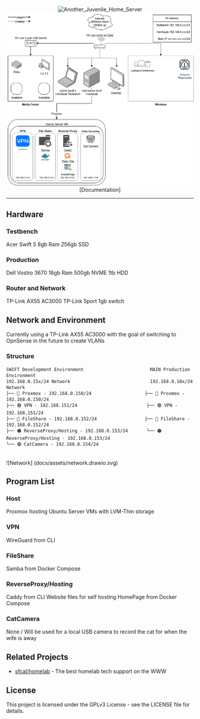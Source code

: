 <div align="center">
    <picture>
        <img width="700" height="200" alt="Another_Juvenile_Home_Server" src="https://github.com/user-attachments/assets/9dacd65e-2d37-4f58-95a1-5ea009c7ce2b" />
        <img src="docs/assets/HomeLab.drawio.png" />
[Documentation]
</div>
        
[Documentation]: https://homelab.nolandonahue.org

---

## Hardware

### Testbench

Acer Swift 5
8gb Ram
256gb SSD

### Production

Dell Vostro 3670
16gb Ram
500gb NVME
1tb HDD

### Router and Network

TP-Link AX55 AC3000
TP-Link 5port 1gb switch

## Network and Environment

Currently using a TP-Link AX55 AC3000 with the goal of switching to OpnSense in the future to create VLANs

### Structure
```
SWIFT Development Environment                         MAIN Production Environment
192.168.0.15x/24 Network                              192.168.9.10x/24 Network
├── 🔵 Proxmox - 192.168.0.150/24                    ├── 🔵 Proxmox - 192.168.0.150/24
├── 🟢 VPN - 192.168.151/24                          ├── 🟢 VPN - 192.168.151/24  
├── 🔴 FileShare - 192.168.0.152/24                  ├── 🔴 FileShare - 192.168.0.152/24 
├── 🟠 ReverseProxy/Hosting - 192.168.0.153/24       └── 🟠 ReverseProxy/Hosting - 192.168.0.153/24 
└── 🟣 CatCamera - 192.168.0.154/24
    
```
![Network] (docs/assets/network.drawio.svg)

## Program List

### Host
Proxmox hosting Ubuntu Server VMs with LVM-Thin storage

### VPN
WireGuard from CLI

### FileShare
Samba from Docker Compose

### ReverseProxy/Hosting
Caddy from CLI
Website files for self hosting
HomePage from Docker Compose

### CatCamera
None / Will be used for a local USB camera to record the cat for when the wife is away

## Related Projects
- [sfcal/homelab](https://github.comsfcal/homelab) - The best homelab tech support on the WWW

## License

This project is licensed under the GPLv3 License - see the LICENSE file for details.
